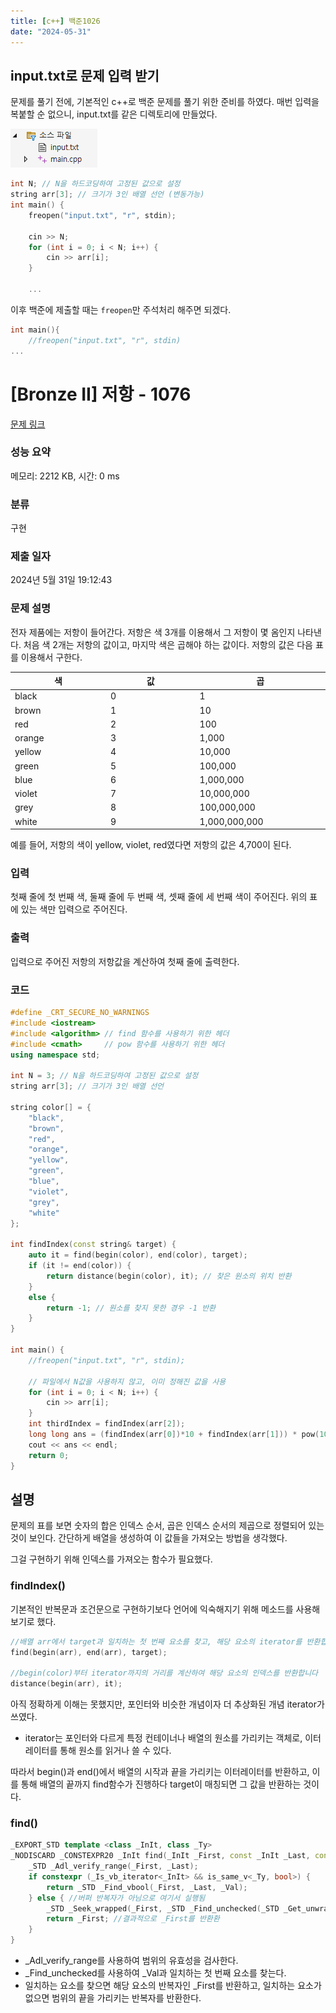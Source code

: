 ```yaml
---
title: [c++] 백준1026
date: "2024-05-31"
---
```

## input.txt로 문제 입력 받기
문제를 풀기 전에, 기본적인 c++로 백준 문제를 풀기 위한 준비를 하였다.
매번 입력을 복붙할 순 없으니, input.txt를 같은 디렉토리에 만들었다.

![alt text](image-2.png)

```cpp
int N; // N을 하드코딩하여 고정된 값으로 설정
string arr[3]; // 크기가 3인 배열 선언 (변동가능)
int main() {
    freopen("input.txt", "r", stdin);
    
    cin >> N;
    for (int i = 0; i < N; i++) {
        cin >> arr[i];
    }

    ...
```

이후 백준에 제출할 때는 `freopen`만 주석처리 해주면 되겠다.

```cpp
int main(){
    //freopen("input.txt", "r", stdin)
...
```

# [Bronze II] 저항 - 1076 

[문제 링크](https://www.acmicpc.net/problem/1076) 

### 성능 요약

메모리: 2212 KB, 시간: 0 ms

### 분류

구현

### 제출 일자

2024년 5월 31일 19:12:43

### 문제 설명

<p>전자 제품에는 저항이 들어간다. 저항은 색 3개를 이용해서 그 저항이 몇 옴인지 나타낸다. 처음 색 2개는 저항의 값이고, 마지막 색은 곱해야 하는 값이다. 저항의 값은 다음 표를 이용해서 구한다.</p>

<table class="table table-bordered table-center-30">
	<thead>
		<tr>
			<th style="width:10%">색</th>
			<th style="width:10%">값</th>
			<th style="width:10%">곱</th>
		</tr>
	</thead>
	<tbody>
		<tr>
			<td>black</td>
			<td>0</td>
			<td>1</td>
		</tr>
		<tr>
			<td>brown</td>
			<td>1</td>
			<td>10</td>
		</tr>
		<tr>
			<td>red</td>
			<td>2</td>
			<td>100</td>
		</tr>
		<tr>
			<td>orange</td>
			<td>3</td>
			<td>1,000</td>
		</tr>
		<tr>
			<td>yellow</td>
			<td>4</td>
			<td>10,000</td>
		</tr>
		<tr>
			<td>green</td>
			<td>5</td>
			<td>100,000</td>
		</tr>
		<tr>
			<td>blue</td>
			<td>6</td>
			<td>1,000,000</td>
		</tr>
		<tr>
			<td>violet</td>
			<td>7</td>
			<td>10,000,000</td>
		</tr>
		<tr>
			<td>grey</td>
			<td>8</td>
			<td>100,000,000</td>
		</tr>
		<tr>
			<td>white</td>
			<td>9</td>
			<td>1,000,000,000</td>
		</tr>
	</tbody>
</table>

<p>예를 들어, 저항의 색이 yellow, violet, red였다면 저항의 값은 4,700이 된다.</p>

### 입력 

 <p>첫째 줄에 첫 번째 색, 둘째 줄에 두 번째 색, 셋째 줄에 세 번째 색이 주어진다. 위의 표에 있는 색만 입력으로 주어진다.</p>

### 출력 

 <p>입력으로 주어진 저항의 저항값을 계산하여 첫째 줄에 출력한다.</p>

### 코드 
```cpp
#define _CRT_SECURE_NO_WARNINGS
#include <iostream>
#include <algorithm> // find 함수를 사용하기 위한 헤더
#include <cmath>     // pow 함수를 사용하기 위한 헤더
using namespace std;

int N = 3; // N을 하드코딩하여 고정된 값으로 설정
string arr[3]; // 크기가 3인 배열 선언

string color[] = {
    "black",
    "brown",
    "red",
    "orange",
    "yellow",
    "green",
    "blue",
    "violet",
    "grey",
    "white"
};

int findIndex(const string& target) {
    auto it = find(begin(color), end(color), target);
    if (it != end(color)) {
        return distance(begin(color), it); // 찾은 원소의 위치 반환
    }
    else {
        return -1; // 원소를 찾지 못한 경우 -1 반환
    }
}

int main() {
    //freopen("input.txt", "r", stdin);
    
    // 파일에서 N값을 사용하지 않고, 이미 정해진 값을 사용
    for (int i = 0; i < N; i++) {
        cin >> arr[i];
    }
    int thirdIndex = findIndex(arr[2]);
    long long ans = (findIndex(arr[0])*10 + findIndex(arr[1])) * pow(10, thirdIndex);
    cout << ans << endl;
    return 0;
}
```
## 설명
문제의 표를 보면 숫자의 합은 인덱스 순서, 곱은 인덱스 순서의 제곱으로 정렬되어 있는 것이 보인다. 간단하게 배열을 생성하여 이 값들을 가져오는 방법을 생각했다.

그걸 구현하기 위해 인덱스를 가져오는 함수가 필요했다.

### findIndex()
기본적인 반복문과 조건문으로 구현하기보다 언어에 익숙해지기 위해 메소드를 사용해보기로 했다.
```cpp
//배열 arr에서 target과 일치하는 첫 번째 요소를 찾고, 해당 요소의 iterator를 반환합니다.
find(begin(arr), end(arr), target);

//begin(color)부터 iterator까지의 거리를 계산하여 해당 요소의 인덱스를 반환합니다
distance(begin(arr), it);
```

아직 정확하게 이해는 못했지만, 포인터와 비슷한 개념이자 더 추상화된 개념 iterator가 쓰였다.

- iterator는 포인터와 다르게 특정 컨테이너나 배열의 원소를 가리키는 객체로, 이터레이터를 통해 원소를 읽거나 쓸 수 있다.

따라서 begin()과 end()에서 배열의 시작과 끝을 가리키는 이터레이터를 반환하고, 이를 통해 배열의 끝까지 find함수가 진행하다 target이 매칭되면 그 값을 반환하는 것이다.

### find()
```cpp
_EXPORT_STD template <class _InIt, class _Ty>
_NODISCARD _CONSTEXPR20 _InIt find(_InIt _First, const _InIt _Last, const _Ty& _Val) { // find first matching _Val
    _STD _Adl_verify_range(_First, _Last);
    if constexpr (_Is_vb_iterator<_InIt> && is_same_v<_Ty, bool>) {
        return _STD _Find_vbool(_First, _Last, _Val);
    } else { //버퍼 반복자가 아님으로 여기서 실행됨
        _STD _Seek_wrapped(_First, _STD _Find_unchecked(_STD _Get_unwrapped(_First), _STD _Get_unwrapped(_Last), _Val));
        return _First; //결과적으로 _First를 반환환
    }
}
```
- _Adl_verify_range를 사용하여 범위의 유효성을 검사한다.
- _Find_unchecked를 사용하여 _Val과 일치하는 첫 번째 요소를 찾는다. 
- 일치하는 요소를 찾으면 해당 요소의 반복자인 
_First를 반환하고, 일치하는 요소가 없으면 범위의 끝을 가리키는 반복자를 반환한다.